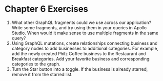 # Chapter 6 Exercises

1. What other GraphQL fragments could we use across our application? Write some fragments, and try using them in your queries in Apollo Studio. When would it make sense to use multiple fragments in the same query?
2. Using GraphQL mutations, create relationships connecting business and category nodes to add businesses to additional categories. For example, add the newly created Philz Coffee business to the Restaurant and Breakfast categories. Add your favorite business and corresponding categories to the graph.
3. Turn the Star button into a toggle. If the business is already starred, remove it from the starred list.
